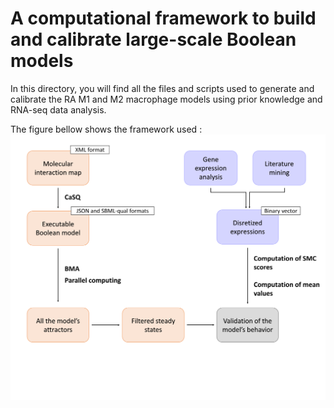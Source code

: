 # A computational framework to build and calibrate large-scale Boolean models

In this directory, you will find all the files and scripts used to generate and calibrate the RA M1 and M2 macrophage models using prior knowledge and RNA-seq data analysis.

The figure bellow shows the framework used :
![image](workflow.png)






